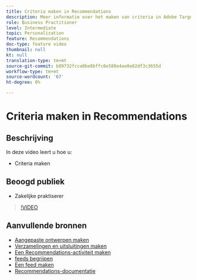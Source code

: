 ```yaml
---
title: Criteria maken in Recommendations
description: Meer informatie over het maken van criteria in Adobe Target Recommendations
role: Business Practitioner
level: Intermediate
topic: Personalization
feature: Recommendations
doc-type: feature video
thumbnail: null
kt: null
translation-type: tm+mt
source-git-commit: b89732fcca0be8bffc6e580e4ae0e62df3c3655d
workflow-type: tm+mt
source-wordcount: '67'
ht-degree: 0%

---
```



# Criteria maken in Recommendations

## Beschrijving

In deze video leert u hoe u:

* Criteria maken

## Beoogd publiek

* Zakelijke praktiserer

>[!VIDEO](https://video.tv.adobe.com/v/27694?quality=12)

## Aanvullende bronnen

* [Aangepaste ontwerpen maken](create-custom-designs.md)
* [Verzamelingen en uitsluitingen maken](create-collections-and-exclusions.md)
* [Een Recommendations-activiteit maken](create-a-recommendations-activity.md)
* [feeds begrijpen](understanding-feeds.md)
* [Een feed maken](create-a-feed.md)
* [Recommendations-documentatie](https://docs.adobe.com/content/help/en/target/using/recommendations/recommendations.html)